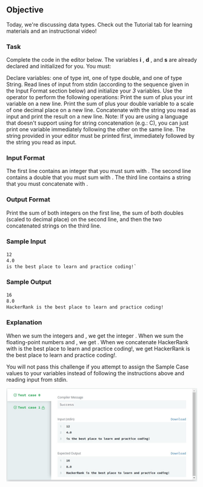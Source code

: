 ## Objective

Today, we're discussing data types. Check out the Tutorial tab for learning materials and an instructional video!

### Task

Complete the code in the editor below. The variables **i** , **d** , and **s** are already declared and initialized for you. You must:

Declare variables: one of type int, one of type double, and one of type String.
Read lines of input from stdin (according to the sequence given in the Input Format section below) and initialize your _3_ variables.
Use the operator to perform the following operations:
Print the sum of plus your int variable on a new line.
Print the sum of plus your double variable to a scale of one decimal place on a new line.
Concatenate with the string you read as input and print the result on a new line.
Note: If you are using a language that doesn't support using for string concatenation (e.g.: C), you can just print one variable immediately following the other on the same line. The string provided in your editor must be printed first, immediately followed by the string you read as input.

### Input Format

The first line contains an integer that you must sum with .
The second line contains a double that you must sum with .
The third line contains a string that you must concatenate with .

### Output Format

Print the sum of both integers on the first line, the sum of both doubles (scaled to decimal place) on the second line, and then the two concatenated strings on the third line.

### Sample Input

```
12
4.0
is the best place to learn and practice coding!`
```

### Sample Output

```
16
8.0
HackerRank is the best place to learn and practice coding!
```

### Explanation

When we sum the integers and , we get the integer .
When we sum the floating-point numbers and , we get .
When we concatenate HackerRank with is the best place to learn and practice coding!, we get HackerRank is the best place to learn and practice coding!.

You will not pass this challenge if you attempt to assign the Sample Case values to your variables instead of following the instructions above and reading input from stdin.

<img src = "./Resultado.jpg">
